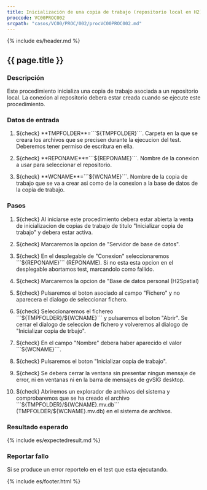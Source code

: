 ```yaml
---
title: Inicialización de una copia de trabajo (repositorio local en H2)
proccode: VC00PROC002
srcpath: "casos/VC00/PROC/002/procVC00PROC002.md"
---
```


{% include es/header.md %}

## {{ page.title }}

### Descripción

Este procedimiento inicializa una copia de trabajo asociada a un repositorio local. La conexion al repositorio
debera estar creada cuando se ejecute este procedimiento.

### Datos de entrada

1. ${check} **TMPFOLDER**=```${TMPFOLDER}```. Carpeta en la que se creara los archivos que se precisen 
   durante la ejecucion del test. Deberemos tener  permiso de escritura en ella.

2. ${check} **REPONAME**=```${REPONAME}```. Nombre de la conexion a usar para seleccionar el repositorio.

3. ${check} **WCNAME**=```${WCNAME}```. Nombre de la copia de trabajo que se va a crear asi como 
   de la conexion a la base de datos de la copia de trabajo. 

### Pasos

1. ${check} Al iniciarse este procedimiento debera estar abierta la venta de inicializacion de copias de 
   trabajo de titulo "Inicializar copia de trabajo" y debera estar activa.

2. ${check} Marcaremos la opcion de "Servidor de base de datos".

3. ${check} En el desplegable de "Conexion" seleccionaremos ```${REPONAME}``` (REPONAME). 
   Si no esta esta opcion en el desplegable abortamos test, marcandolo como fallido.

4. ${check} Marcaremos la opcion de "Base de datos personal (H2Spatial)

5. ${check} Pulsaremos el boton asociado al campo "Fichero" y no aparecera el dialogo de seleccionar
   fichero.
   
6. ${check} Seleccionaremos el fichereo ```${TMPFOLDER}/${WCNAME}``` y pulsaremos el boton "Abrir".
   Se cerrar el dialogo de seleccion de fichero y volveremos al dialogo de "Inicializar copia de trbajo".
   
7. ${check} En el campo "Nombre" debera haber aparecido el valor ```${WCNAME}```.

8. ${check} Pulsaremos el boton "Inicializar copia de trabajo".

9. ${check} Se debera cerrar la ventana sin presentar ningun mensaje de error,
   ni en ventanas ni en la barra de mensajes de gvSIG desktop.

10. ${check} Abriremos un explorador de archivos del sistema y comprobaremos que se ha creado el archivo 
    ```${TMPFOLDER}/${WCNAME}.mv.db``` (TMPFOLDER/${WCNAME}.mv.db)
    en el sistema de archivos.

### Resultado esperado

{% include es/expectedresult.md %}

### Reportar fallo

Si se produce un error reportelo en el test que esta ejecutando.

{% include es/footer.html %}
